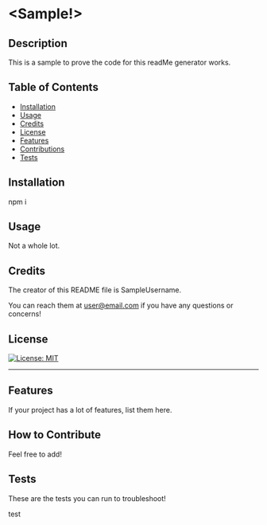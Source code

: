 
  # <Sample!>
  
  ## Description
  
  This is a sample to prove the code for this readMe generator works.
  
  ## Table of Contents 
  
  - [Installation](#installation)
  - [Usage](#usage)
  - [Credits](#credits)
  - [License](#license)
  - [Features](#features)
  - [Contributions](#contributions)
  - [Tests](#tests)
  
  ## Installation
  
  npm i
  
  ## Usage
  
  Not a whole lot.
      
  
  ## Credits
  
  The creator of this README file is SampleUsername.
  
  You can reach them at user@email.com if you have any questions or concerns!
  
  ## License
  
[![License: MIT](https://img.shields.io/badge/License-MIT-yellow.svg)](https://opensource.org/licenses/MIT)
  
  ---
  
  ## Features
  
  If your project has a lot of features, list them here.
  
  ## How to Contribute
  
  Feel free to add!
  
  ## Tests
  
  These are the tests you can run to troubleshoot!
  
  test
  